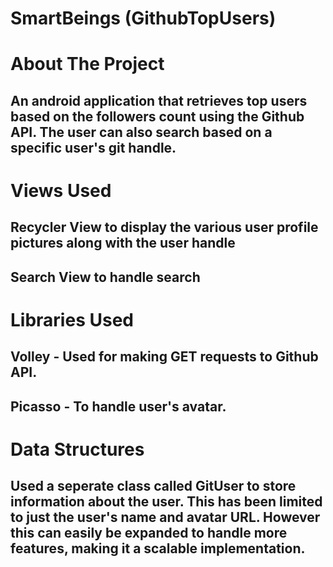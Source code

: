 # SmartBeings (GithubTopUsers)


# About The Project
## An android application that retrieves top users based on the followers count using the Github API. The user can also search based on a specific user's git handle.

# Views Used
## Recycler View to display the various user profile pictures along with the user handle
## Search View to handle search

# Libraries Used
## Volley - Used for making GET requests to Github API.
## Picasso - To handle user's avatar.

# Data Structures
## Used a seperate class called GitUser to store information about the user. This has been limited to just the user's name and avatar URL. However this can easily be expanded to handle more features, making it a scalable implementation.
